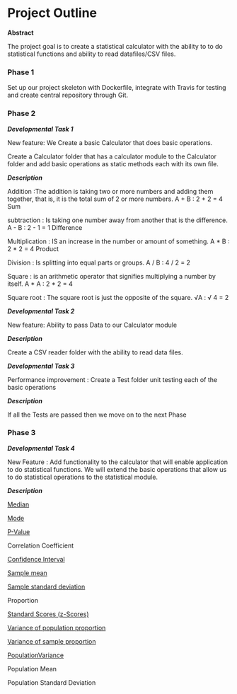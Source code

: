 # Project Outline 



**Abstract** 

The project  goal is to create a statistical calculator with the ability to to do statistical functions and ability to read datafiles/CSV files.

### Phase 1
Set up our project skeleton  with Dockerfile, integrate with Travis for testing and create central repository through Git.


### Phase 2 

***Developmental Task 1*** 

New feature: We Create a basic Calculator that does  basic operations. 

Create a Calculator folder that has a calculator module  to the Calculator folder and add basic operations as static methods each with its own file.

***Description***

Addition :The addition is taking two or more numbers and adding them together, that is, it is the total sum of 2 or more numbers. A + B : 2 + 2 = 4 Sum 

subtraction : Is taking one number away from another that is the difference. A - B  : 2 - 1 = 1 Difference

Multiplication :  IS an increase in the number or amount of something. A * B  : 2 * 2 = 4 Product

Division : Is splitting into equal parts or groups. A / B : 4 / 2 = 2 

Square : is an arithmetic operator that signifies multiplying a number by itself. A * A : 2 * 2 = 4

Square root : The square root is just the opposite of the square. √A  : √ 4 = 2



***Developmental Task 2***

New feature: Ability to pass Data to our Calculator module

***Description***

Create a CSV reader folder  with the ability to read  data files.



***Developmental Task 3***

Performance improvement : Create a Test folder  unit testing each of the basic operations

***Description***

 If all the Tests are passed then we move on to the next Phase 



### Phase 3

***Developmental Task 4***

New Feature : Add functionality to the calculator that will enable application to do  statistical functions.
We will extend the basic operations that allow us to do statistical operations to the statistical module. 

***Description***

[Median](Median.md)

[Mode](Mode.md)

[P-Value](PValue.md) 

Correlation Coefficient

[Confidence Interval](ConfidenceInterval.md)

[Sample mean](SampleMean.md)

[Sample standard deviation](SampleStandardDeviation.md)

Proportion

[Standard Scores (z-Scores)](Standardized_Zscore.md)

[Variance of population proportion](VarianceofPopulationProportion.md)

[Variance of sample proportion](VarianceofSampleProportion.md)

[PopulationVariance](PopulationVariance.md)

Population Mean

Population Standard Deviation
